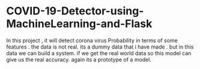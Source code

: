 # COVID-19-Detector-using-MachineLearning-and-Flask
In this project , it will detect corona virus Probability in terms of some features . the data is not real. its a dummy data that i have made . but in this data we can build a system. if we get the real world data so this model can give us the real accuracy. again its a prototype of a model. 
